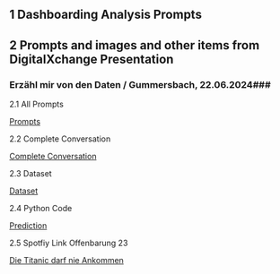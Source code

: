 ## 1 Dashboarding Analysis Prompts ##
## 2 Prompts and images and other items from DigitalXchange Presentation ##
### Erzähl mir von den Daten / Gummersbach, 22.06.2024### 

2.1 All Prompts

[Prompts](Titanic%20Dataset/Titanic%20Questions.md)

2.2 Complete Conversation

[Complete Conversation](Titanic%20Dataset/Titanic%20Dataset%20Full%20Conversation.md)

2.3 Dataset

[Dataset](Titanic%20Dataset/Titanic%20Dataset.csv)

2.4 Python Code

[Prediction](Titanic%20Dataset/predict_titanic.py)

2.5 Spotfiy Link Offenbarung 23 

[Die Titanic darf nie Ankommen](https://open.spotify.com/album/6waeaRCI5HTFTmkQtghMVS)

